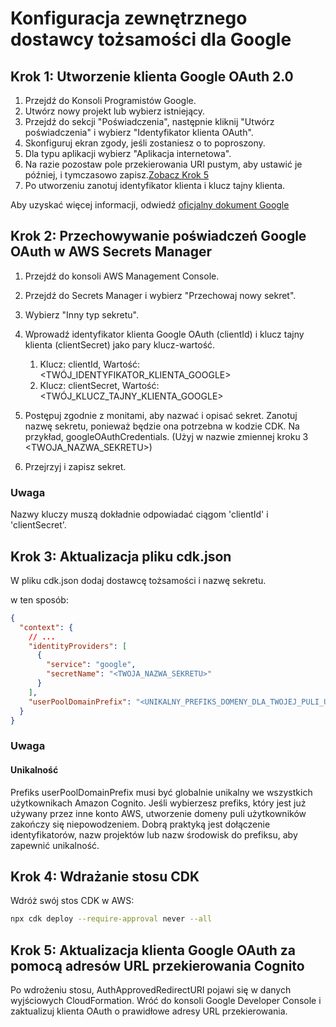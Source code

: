 # Konfiguracja zewnętrznego dostawcy tożsamości dla Google

## Krok 1: Utworzenie klienta Google OAuth 2.0

1. Przejdź do Konsoli Programistów Google.
2. Utwórz nowy projekt lub wybierz istniejący.
3. Przejdź do sekcji "Poświadczenia", następnie kliknij "Utwórz poświadczenia" i wybierz "Identyfikator klienta OAuth".
4. Skonfiguruj ekran zgody, jeśli zostaniesz o to poproszony.
5. Dla typu aplikacji wybierz "Aplikacja internetowa".
6. Na razie pozostaw pole przekierowania URI pustym, aby ustawić je później, i tymczasowo zapisz.[Zobacz Krok 5](#step-5-update-google-oauth-client-with-cognito-redirect-uris)
7. Po utworzeniu zanotuj identyfikator klienta i klucz tajny klienta.

Aby uzyskać więcej informacji, odwiedź [oficjalny dokument Google](https://support.google.com/cloud/answer/6158849?hl=en)

## Krok 2: Przechowywanie poświadczeń Google OAuth w AWS Secrets Manager

1. Przejdź do konsoli AWS Management Console.
2. Przejdź do Secrets Manager i wybierz "Przechowaj nowy sekret".
3. Wybierz "Inny typ sekretu".
4. Wprowadź identyfikator klienta Google OAuth (clientId) i klucz tajny klienta (clientSecret) jako pary klucz-wartość.

   1. Klucz: clientId, Wartość: <TWÓJ_IDENTYFIKATOR_KLIENTA_GOOGLE>
   2. Klucz: clientSecret, Wartość: <TWÓJ_KLUCZ_TAJNY_KLIENTA_GOOGLE>

5. Postępuj zgodnie z monitami, aby nazwać i opisać sekret. Zanotuj nazwę sekretu, ponieważ będzie ona potrzebna w kodzie CDK. Na przykład, googleOAuthCredentials. (Użyj w nazwie zmiennej kroku 3 <TWOJA_NAZWA_SEKRETU>)
6. Przejrzyj i zapisz sekret.

### Uwaga

Nazwy kluczy muszą dokładnie odpowiadać ciągom 'clientId' i 'clientSecret'.

## Krok 3: Aktualizacja pliku cdk.json

W pliku cdk.json dodaj dostawcę tożsamości i nazwę sekretu.

w ten sposób:

```json
{
  "context": {
    // ...
    "identityProviders": [
      {
        "service": "google",
        "secretName": "<TWOJA_NAZWA_SEKRETU>"
      }
    ],
    "userPoolDomainPrefix": "<UNIKALNY_PREFIKS_DOMENY_DLA_TWOJEJ_PULI_UŻYTKOWNIKÓW>"
  }
}
```

### Uwaga

#### Unikalność

Prefiks userPoolDomainPrefix musi być globalnie unikalny we wszystkich użytkownikach Amazon Cognito. Jeśli wybierzesz prefiks, który jest już używany przez inne konto AWS, utworzenie domeny puli użytkowników zakończy się niepowodzeniem. Dobrą praktyką jest dołączenie identyfikatorów, nazw projektów lub nazw środowisk do prefiksu, aby zapewnić unikalność.

## Krok 4: Wdrażanie stosu CDK

Wdróż swój stos CDK w AWS:

```sh
npx cdk deploy --require-approval never --all
```

## Krok 5: Aktualizacja klienta Google OAuth za pomocą adresów URL przekierowania Cognito

Po wdrożeniu stosu, AuthApprovedRedirectURI pojawi się w danych wyjściowych CloudFormation. Wróć do konsoli Google Developer Console i zaktualizuj klienta OAuth o prawidłowe adresy URL przekierowania.